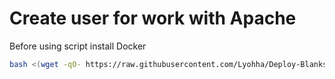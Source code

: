 # Create user for work with Apache

Before using script install Docker

```bash
bash <(wget -qO- https://raw.githubusercontent.com/Lyohha/Deploy-Blanks/refs/heads/main/apahe/init.sh)
```
